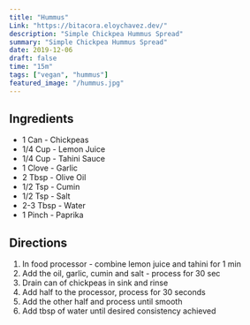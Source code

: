 ```yaml
---
title: "Hummus"
Link: "https://bitacora.eloychavez.dev/"
description: "Simple Chickpea Hummus Spread"
summary: "Simple Chickpea Hummus Spread"
date: 2019-12-06
draft: false
time: "15m"
tags: ["vegan", "hummus"]
featured_image: "/hummus.jpg"
---
```


## Ingredients

- 1 Can - Chickpeas
- 1/4 Cup - Lemon Juice
- 1/4 Cup - Tahini Sauce
- 1 Clove - Garlic
- 2 Tbsp - Olive Oil
- 1/2 Tsp - Cumin
- 1/2 Tsp - Salt
- 2-3 Tbsp - Water
- 1 Pinch - Paprika

## Directions

1. In food processor - combine lemon juice and tahini for 1 min
2. Add the oil, garlic, cumin and salt - process for 30 sec
3. Drain can of chickpeas in sink and rinse
4. Add half to the processor, process for 30 seconds
5. Add the other half and process until smooth
6. Add tbsp of water until desired consistency achieved
